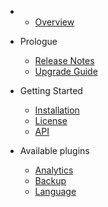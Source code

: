 - 
    - [Overview](overview.md)
- Prologue
    - [Release Notes](releases.md)
    - [Upgrade Guide](upgrade.md)
- Getting Started
    - [Installation](installation.md)
    - [License](license.md)
    - [API](api.md)
    
- Available plugins
    - [Analytics](plugin-analytics.md)
    - [Backup](plugin-backup.md)
    - [Language](plugin-language.md)

